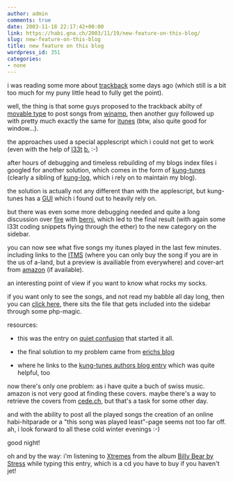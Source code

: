 ```yaml
---
author: admin
comments: true
date: 2003-11-18 22:17:42+00:00
link: https://habi.gna.ch/2003/11/19/new-feature-on-this-blog/
slug: new-feature-on-this-blog
title: new feature on this blog
wordpress_id: 351
categories:
- none
---
```


i was reading some more about [trackback](http://www.movabletype.org/trackback/) some days ago (which still is a bit too much for my puny little head to fully get the point).  

well, the thing is that some guys proposed to the trackback abilty of [movable type](http://www.movabletype.org/) to post songs from [winamp](http://www.winamp.com/), then another guy followed up with pretty much exactly the same for [itunes](https://apple.com/itunes/) (btw, also quite good for window...).  

the approaches used a special applescript which i could not get to work (even with the help of [l33t](http://www.geocities.com/mnstr_2000/translate.html) [b.](http://www.bernhardseefeld.ch/) :-)  

after hours of debugging and timeless rebuilding of my blogs index files i googled for another solution, which comes in the form of [kung-tunes](http://www.kung-foo.tv/itti.php) (clearly a sibling of [kung-log](http://www.kung-foo.tv/kunglog.php), which i rely on to maintain my blog).   

the solution is actually not any different than with the applescript, but kung-tunes has a [GUI](http://dictionary.reference.com/search?q=GUI) which i found out to heavily rely on.  

but  there was even some more debugging needed and quite a long discussion over [fire](http://fire.sourceforge.net/) with [berni](http://www.bernhardseefeld.ch/), which led to the final result (with again some l33t coding snippets flying through the ether) to the new category on the sidebar.   

you can now see what five songs my itunes played in the last few minutes. including links to the [ITMS](https://apple.com/itunes/store/) (where you can only buy the song if you are in the us of a-land, but a preview is availiable from everywhere) and cover-art from [amazon](https://amazon.com/) (if available).   

an interesting point of view if you want to know what rocks my socks.
  

if you want only to see the songs, and not read my babble all day long, then you can [click here](https://habi.gna.ch/blog/ipod/now_playing.html), there sits the file that gets included into the sidebar through some php-magic.  


resources: 


	
  * this was the entry on [quiet confusion](http://www.quietconfusion.com/2003/07/blogtunes.php) that started it all.

	
  * the final solution to my problem came from [erichs blog](http://www.s-phase.com/blog01/archive01/000052.html)

	
  * where he links to the [kung-tunes authors blog entry](http://www.kung-foo.tv/blog/archives/000484.php) which was quite helpful, too

	

now there's only one problem: as i have quite a buch of swiss music. amazon is not very good at finding these covers. maybe there's a way to retrieve the covers from [cede.ch](http://www1.cede.ch/), but that's a task for some other day.  

and with the ability to post all the played songs the creation of an online habi-hitparade or a "this song was played least"-page seems not too far off. ah, i look forward to all these cold winter evenings :-)
  

good night!  
  
  



oh and by the way: i'm listening to [Xtremes](http://www1.cede.ch/covers/mp3/352000/352216_1_8.mp3) from the album [Billy Bear by Stress](http://www1.cede.ch/de/music-cd/frames/frameset.cfm?aobj=352216) while typing this entry, which is a cd you have to buy if you haven't jet!
